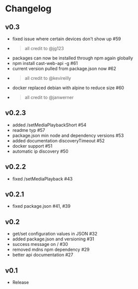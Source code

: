 # Changelog
## v0.3
- fixed issue where certain devices don't show up #59
- > all credit to @jg123
- packages can now be installed through npm again globally
- npm install cast-web-api -g #61
- current version pulled from package.json now #62
- > all credit to @kevireilly
- docker replaced debian with alpine to reduce size #60
- > all credit to @janwerner

## v0.2.3
- added /setMediaPlaybackShort #54
- readme typ #57
- package.json min node and dependency versions #53
- added documentation discoveryTimeout #52
- docker support #51
- automatic ip discovery #50

## v0.2.2
- fixed /setMediaPlayback #43

## v0.2.1
- fixed package.json #41, #39

## v0.2
- get/set configuration values in JSON #32
- added package.json and versioning #31
- success message on / #30
- removed mdns npm dependency #29
- better api documentation #27

## v0.1
- Release